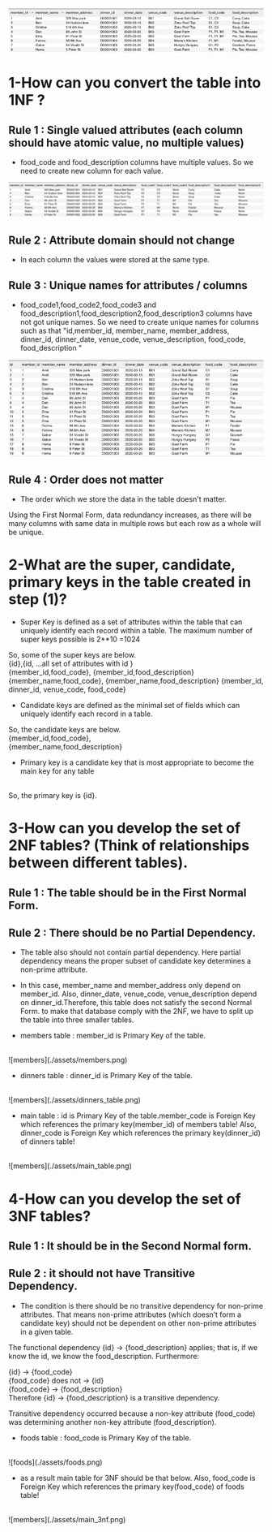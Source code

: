 ![Normalization](./assets/Normalization.png)


# 1-How can you convert the table into 1NF ?

## Rule 1 : Single valued attributes (each column should have atomic value, no multiple values)
- food_code and food_description columns have multiple values. So we need to create new column for each value.

![rule1](./assets/rule1.png)

## Rule 2 : Attribute domain should not change
- In each column the values were stored at the same type.

## Rule 3 : Unique names for attributes / columns
- food_code1,food_code2,food_code3 and food_description1,food_description2,food_description3 columns have not got unique names. So we need to create unique names for  columns such as that "id,member_id, member_name, member_address, dinner_id, dinner_date, venue_code, venue_description, food_code, food_description "


![rule3](./assets/rule3.png)

## Rule 4 : Order does not matter
- The order which we store the data in the table doesn't matter.

Using the First Normal Form, data redundancy increases, as there will be many columns with same data in multiple rows but each row as a whole will be unique.

# 2-What are the super, candidate, primary keys in the table created in step (1)?
- Super Key is defined as a set of attributes within the table that can uniquely identify each record within a table. The maximum number of super keys possible is 2**10 =1024

So, some of the super keys are below.
<br>
{id},{id, ...all set of attributes with id }  
{member_id,food_code}, {member_id,food_description} 
{member_name,food_code}, {member_name,food_description} 
{member_id, dinner_id, venue_code, food_code}

- Candidate keys are defined as the minimal set of fields which can uniquely identify each record in a table.

So, the candidate keys are below.
<br>
{member_id,food_code},  
{member_name,food_description}

- Primary key is a candidate key that is most appropriate to become the main key for any table
<br>
So, the primary key is {id}.

# 3-How can you develop the set of 2NF tables? (Think of relationships between different tables).

## Rule 1  : The table should be in the First Normal Form.

## Rule 2 : There should be no Partial Dependency.
- The table also should not contain partial dependency. Here partial dependency means the proper subset of candidate key determines a non-prime attribute. 

- In this case, member_name and member_address only depend on member_id.
Also, dinner_date, venue_code, venue_description depend on dinner_id.Therefore, this table does not satisfy the second Normal Form. to make that database comply with the 2NF, we have to split up the table into three smaller tables.

* members table : member_id is Primary Key of the table.
<br>
![members](./assets/members.png)


* dinners table : dinner_id is Primary Key of the table.
<br>
![members](./assets/dinners_table.png)


* main table : id is Primary Key of the table.member_code is Foreign Key which references the primary key(member_id) of members table! Also, dinner_code is Foreign Key which references the primary key(dinner_id) of dinners table!
<br>
![members](./assets/main_table.png)



# 4-How can you develop the set of 3NF tables?
## Rule 1  : It should be in the Second Normal form.
## Rule 2  : it should not have Transitive Dependency.
- The condition is there should be no transitive dependency for non-prime attributes. That means non-prime attributes (which doesn’t form a candidate key) should not be dependent on other non-prime attributes in a given table.

The functional dependency {id} → {food_description} applies; that is, if we know the id, we know the food_description. Furthermore:

{id} → {food_code}  
{food_code} does not → {id}   
{food_code} → {food_description}  
Therefore {id} → {food_description} is a transitive dependency.

Transitive dependency occurred because a non-key attribute (food_code) was determining another non-key attribute (food_description).


* foods table : food_code is Primary Key of the table.
<br>
![foods](./assets/foods.png)

- as a result main table for 3NF should be that below. Also, food_code is Foreign Key which references the primary key(food_code) of foods table!
<br>
![members](./assets/main_3nf.png)